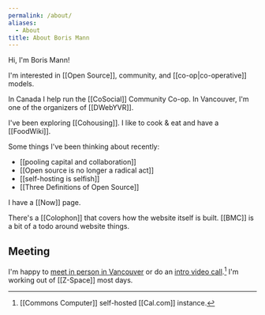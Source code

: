 ```yaml
---
permalink: /about/
aliases:
  - About
title: About Boris Mann
---
```

Hi, I'm Boris Mann!

<!-- copy/paste from home page -->
I'm interested in [[Open Source]], community, and [[co-op|co-operative]] models.

 In Canada I help run the [[CoSocial]] Community Co-op. In Vancouver, I'm one of the organizers of [[DWebYVR]].

I've been exploring [[Cohousing]]. I like to cook & eat and have a [[FoodWiki]].

Some things I've been thinking about recently:

* [[pooling capital and collaboration]]
* [[Open source is no longer a radical act]]
* [[self-hosting is selfish]]
* [[Three Definitions of Open Source]]

I have a [[Now]] page.

There's a [[Colophon]] that covers how the website itself is built. [[BMC]] is a bit of a todo around website things.
## Meeting

I'm happy to [meet in person in Vancouver](https://cal.commonscomputer.com/boris/vancouver) or do an [intro video call](https://cal.commonscomputer.com/boris/30min).[^caldotcom] I'm working out of [[Z-Space]] most days.

[^caldotcom]: [[Commons Computer]] self-hosted [[Cal.com]] instance.